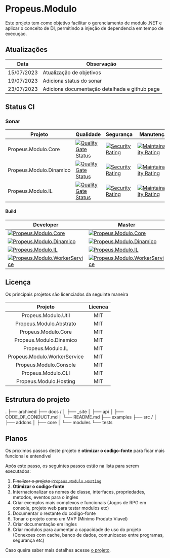 # Propeus.Modulo

Este projeto tem como objetivo facilitar o gerenciamento de modulo .NET e aplicar o conceito de DI, permitindo a injeção de dependencia
em tempo de execuçao.

## Atualizações
| Data | Observação |
|-|-|
|15/07/2023 | Atualização de objetivos|
|19/07/2023 | Adiciona status do sonar|
|23/07/2023 | Adiciona documentação detalhada e github page|
## Status CI

### Sonar
|Projeto                |Qualidade                                                                                                                                                                                                                                |Segurança                                                                                                                                                                                                                               |Manutenção                                                                                                                                                                                                                                  |Confiabilidade                                                                                               																																   |
|-----------------------|-----------------------------------------------------------------------------------------------------------------------------------------------------------------------------------------------------------------------------------------|----------------------------------------------------------------------------------------------------------------------------------------------------------------------------------------------------------------------------------------|--------------------------------------------------------------------------------------------------------------------------------------------------------------------------------------------------------------------------------------------|----------------------------------------------------------------------------------------------------------------------------------------------------------------------------------------------------------------------------------------------|
|Propeus.Modulo.Core    |[![Quality Gate Status](https://sonarcloud.io/api/project_badges/measure?project=propeus-modulo-core_propeus-modulo-core&metric=alert_status)](https://sonarcloud.io/summary/new_code?id=propeus-modulo-core_propeus-modulo-core)        |[![Security Rating](https://sonarcloud.io/api/project_badges/measure?project=propeus-modulo-core_propeus-modulo-core&metric=security_rating)](https://sonarcloud.io/summary/new_code?id=propeus-modulo-core_propeus-modulo-core)        |[![Maintainability Rating](https://sonarcloud.io/api/project_badges/measure?project=propeus-modulo-core_propeus-modulo-core&metric=sqale_rating)](https://sonarcloud.io/summary/new_code?id=propeus-modulo-core_propeus-modulo-core)        |[![Reliability Rating](https://sonarcloud.io/api/project_badges/measure?project=propeus-modulo-core_propeus-modulo-core&metric=reliability_rating)](https://sonarcloud.io/summary/new_code?id=propeus-modulo-core_propeus-modulo-core)        |
|Propeus.Modulo.Dinamico|[![Quality Gate Status](https://sonarcloud.io/api/project_badges/measure?project=propeus-modulo-core_propeus-modulo-dinamico&metric=alert_status)](https://sonarcloud.io/summary/new_code?id=propeus-modulo-core_propeus-modulo-dinamico)|[![Security Rating](https://sonarcloud.io/api/project_badges/measure?project=propeus-modulo-core_propeus-modulo-dinamico&metric=security_rating)](https://sonarcloud.io/summary/new_code?id=propeus-modulo-core_propeus-modulo-dinamico)|[![Maintainability Rating](https://sonarcloud.io/api/project_badges/measure?project=propeus-modulo-core_propeus-modulo-dinamico&metric=sqale_rating)](https://sonarcloud.io/summary/new_code?id=propeus-modulo-core_propeus-modulo-dinamico)|[![Reliability Rating](https://sonarcloud.io/api/project_badges/measure?project=propeus-modulo-core_propeus-modulo-dinamico&metric=reliability_rating)](https://sonarcloud.io/summary/new_code?id=propeus-modulo-core_propeus-modulo-dinamico)|
|Propeus.Modulo.IL      |[![Quality Gate Status](https://sonarcloud.io/api/project_badges/measure?project=propeus-modulo-core_propeus-modulo-il&metric=alert_status)](https://sonarcloud.io/summary/new_code?id=propeus-modulo-core_propeus-modulo-il)            |[![Security Rating](https://sonarcloud.io/api/project_badges/measure?project=propeus-modulo-core_propeus-modulo-il&metric=security_rating)](https://sonarcloud.io/summary/new_code?id=propeus-modulo-core_propeus-modulo-il)            |[![Maintainability Rating](https://sonarcloud.io/api/project_badges/measure?project=propeus-modulo-core_propeus-modulo-il&metric=sqale_rating)](https://sonarcloud.io/summary/new_code?id=propeus-modulo-core_propeus-modulo-il)            |[![Reliability Rating](https://sonarcloud.io/api/project_badges/measure?project=propeus-modulo-core_propeus-modulo-il&metric=reliability_rating)](https://sonarcloud.io/summary/new_code?id=propeus-modulo-core_propeus-modulo-il)            |

#### Build      
|Developer																																																								  |Master																																																							 |
|-----------------------------------------------------------------------------------------------------------------------------------------------------------------------------------------------------------------------------------------|----------------------------------------------------------------------------------------------------------------------------------------------------------------------------------------------------------------------------------|
| [![Propeus.Modulo.Core](https://github.com/Propeus/Modulo/actions/workflows/propeus-modulo-core.yml/badge.svg?branch=develop)](https://github.com/Propeus/Modulo/actions/workflows/propeus-modulo-core.yml)                	          | [![Propeus.Modulo.Core](https://github.com/Propeus/Modulo/actions/workflows/propeus-modulo-core.yml/badge.svg)](https://github.com/Propeus/Modulo/actions/workflows/propeus-modulo-core.yml)               	                     |
| [![Propeus.Modulo.Dinamico](https://github.com/Propeus/Modulo/actions/workflows/propeus-modulo-dinamico.yml/badge.svg?branch=develop)](https://github.com/Propeus/Modulo/actions/workflows/propeus-modulo-dinamico.yml)		          | [![Propeus.Modulo.Dinamico](https://github.com/Propeus/Modulo/actions/workflows/propeus-modulo-dinamico.yml/badge.svg)](https://github.com/Propeus/Modulo/actions/workflows/propeus-modulo-dinamico.yml)         	             |
| [![Propeus.Modulo.IL](https://github.com/Propeus/Modulo/actions/workflows/propeus-modulo-il.yml/badge.svg?branch=develop)](https://github.com/Propeus/Modulo/actions/workflows/propeus-modulo-il.yml)                      	          | [![Propeus.Modulo.IL](https://github.com/Propeus/Modulo/actions/workflows/propeus-modulo-il.yml/badge.svg)](https://github.com/Propeus/Modulo/actions/workflows/propeus-modulo-il.yml)                  	                     |
| [![Propeus.Modulo.WorkerService](https://github.com/Propeus/Modulo/actions/workflows/propeus-modulo-worker-service.yml/badge.svg?branch=develop)](https://github.com/Propeus/Modulo/actions/workflows/propeus-modulo-worker-service.yml)| [![Propeus.Modulo.WorkerService](https://github.com/Propeus/Modulo/actions/workflows/propeus-modulo-worker-service.yml/badge.svg)](https://github.com/Propeus/Modulo/actions/workflows/propeus-modulo-worker-service.yml) 	     |
	
## Licença

Os principais projetos são licenciados da seguinte maneira


|            Projeto           | Licenca |
|:----------------------------:|:-------:|
| Propeus.Modulo.Util          |   MIT   |
| Propeus.Modulo.Abstrato      |   MIT   |
| Propeus.Modulo.Core          |   MIT   |
| Propeus.Modulo.Dinamico      |   MIT   |
| Propeus.Modulo.IL            |   MIT   |
| Propeus.Modulo.WorkerService |   MIT   |
| Propeus.Modulo.Console       |   MIT   |
| Propeus.Modulo.CLI           |   MIT   |
| Propeus.Modulo.Hosting       |   MIT   |

## Estrutura do projeto

.
├── archived 
├── docs /
│   ├── _site
│   ├── api
│   ├── CODE_OF_CONDUCT.md
│   └── README.md
├── examples 
├── src /
│   ├── addons
│   ├── core 
│   └── modules
└── tests 

## Planos

Os proximos passos deste projeto é **otimizar o codigo-fonte** para ficar mais funcional e entendivel

Após este passo, os seguintes passos estão na lista para serem executados:

1. ~~Finalizar o projeto `Propeus.Modulo.Hosting`~~
1. **Otimizar o codigo-fonte**
1. Internacionalizar os nomes de classe, interfaces, propriedades, metodos, eventos para o ingles
1. Criar exemplos mais complexos e funcionais (Jogos de RPG em console, projeto web para testar modulos etc)
1. Documentar o restante do codigo-fonte
1. Tonar o projeto como um MVP (Mínimo Produto Viavel)
1. Criar documentação em ingles
1. Criar modulos para aumentar a capacidade de uso do projeto (Conexoes com cache, banco de dados, comunicacao entre programas, segurança etc)

Caso queira saber mais detalhes acesse [o projeto](https://propeus.github.io/Modulo/).


